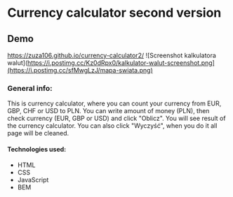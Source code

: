 # Currency calculator second version
## Demo
https://zuza106.github.io/currency-calculator2/
![Screenshot kalkulatora walut](https://i.postimg.cc/Kz0dRpx0/kalkulator-walut-screenshot.png](https://i.postimg.cc/sfMwgLzJ/mapa-swiata.png)
### General info:
This is currency calculator, where you can count your currency from EUR, GBP, CHF or USD to PLN. You can write amount of money (PLN), then check currency (EUR, GBP or USD) and click "Oblicz". You will see result of the currency calculator. You can also click "Wyczyść", when you do it all page will be cleaned.
#### Technologies used:
- HTML
- CSS
- JavaScript
- BEM
